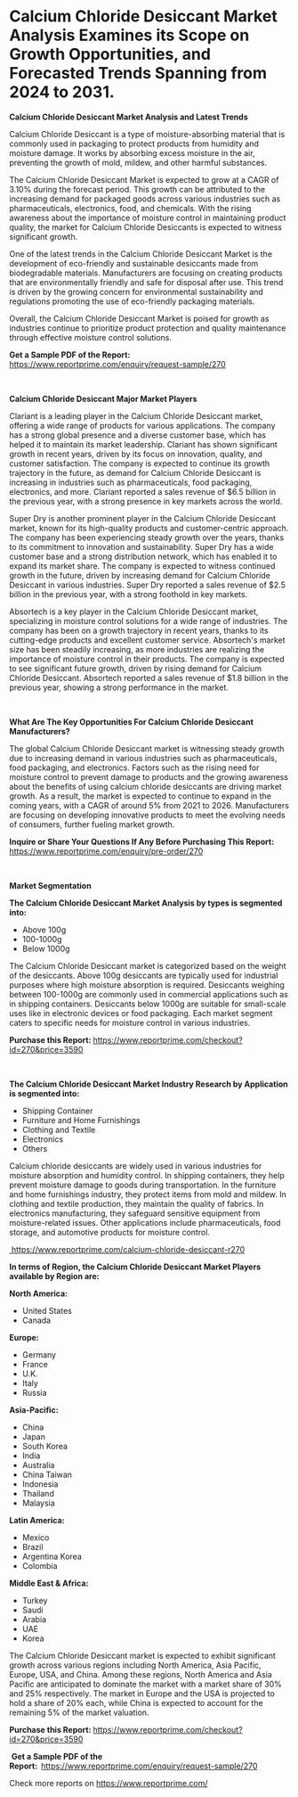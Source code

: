 <p><h1>Calcium Chloride Desiccant Market Analysis Examines its Scope on Growth Opportunities, and Forecasted Trends Spanning from 2024 to 2031.</h1></p><p><strong>Calcium Chloride Desiccant Market Analysis and Latest Trends</strong></p>
<p><p>Calcium Chloride Desiccant is a type of moisture-absorbing material that is commonly used in packaging to protect products from humidity and moisture damage. It works by absorbing excess moisture in the air, preventing the growth of mold, mildew, and other harmful substances.</p><p>The Calcium Chloride Desiccant Market is expected to grow at a CAGR of 3.10% during the forecast period. This growth can be attributed to the increasing demand for packaged goods across various industries such as pharmaceuticals, electronics, food, and chemicals. With the rising awareness about the importance of moisture control in maintaining product quality, the market for Calcium Chloride Desiccants is expected to witness significant growth.</p><p>One of the latest trends in the Calcium Chloride Desiccant Market is the development of eco-friendly and sustainable desiccants made from biodegradable materials. Manufacturers are focusing on creating products that are environmentally friendly and safe for disposal after use. This trend is driven by the growing concern for environmental sustainability and regulations promoting the use of eco-friendly packaging materials.</p><p>Overall, the Calcium Chloride Desiccant Market is poised for growth as industries continue to prioritize product protection and quality maintenance through effective moisture control solutions.</p></p>
<p><strong>Get a Sample PDF of the Report:&nbsp;</strong> <a href="https://www.reportprime.com/enquiry/request-sample/270">https://www.reportprime.com/enquiry/request-sample/270</a></p>
<p>&nbsp;</p>
<p><strong>Calcium Chloride Desiccant Major Market Players</strong></p>
<p><p>Clariant is a leading player in the Calcium Chloride Desiccant market, offering a wide range of products for various applications. The company has a strong global presence and a diverse customer base, which has helped it to maintain its market leadership. Clariant has shown significant growth in recent years, driven by its focus on innovation, quality, and customer satisfaction. The company is expected to continue its growth trajectory in the future, as demand for Calcium Chloride Desiccant is increasing in industries such as pharmaceuticals, food packaging, electronics, and more. Clariant reported a sales revenue of $6.5 billion in the previous year, with a strong presence in key markets across the world.</p><p>Super Dry is another prominent player in the Calcium Chloride Desiccant market, known for its high-quality products and customer-centric approach. The company has been experiencing steady growth over the years, thanks to its commitment to innovation and sustainability. Super Dry has a wide customer base and a strong distribution network, which has enabled it to expand its market share. The company is expected to witness continued growth in the future, driven by increasing demand for Calcium Chloride Desiccant in various industries. Super Dry reported a sales revenue of $2.5 billion in the previous year, with a strong foothold in key markets.</p><p>Absortech is a key player in the Calcium Chloride Desiccant market, specializing in moisture control solutions for a wide range of industries. The company has been on a growth trajectory in recent years, thanks to its cutting-edge products and excellent customer service. Absortech's market size has been steadily increasing, as more industries are realizing the importance of moisture control in their products. The company is expected to see significant future growth, driven by rising demand for Calcium Chloride Desiccant. Absortech reported a sales revenue of $1.8 billion in the previous year, showing a strong performance in the market.</p></p>
<p>&nbsp;</p>
<p><strong>What Are The Key Opportunities For Calcium Chloride Desiccant Manufacturers?</strong></p>
<p><p>The global Calcium Chloride Desiccant market is witnessing steady growth due to increasing demand in various industries such as pharmaceuticals, food packaging, and electronics. Factors such as the rising need for moisture control to prevent damage to products and the growing awareness about the benefits of using calcium chloride desiccants are driving market growth. As a result, the market is expected to continue to expand in the coming years, with a CAGR of around 5% from 2021 to 2026. Manufacturers are focusing on developing innovative products to meet the evolving needs of consumers, further fueling market growth.</p></p>
<p><strong>Inquire or Share Your Questions If Any Before Purchasing This Report:</strong> <a href="https://www.reportprime.com/enquiry/pre-order/270">https://www.reportprime.com/enquiry/pre-order/270</a></p>
<p>&nbsp;</p>
<p><strong>Market Segmentation</strong></p>
<p><strong>The Calcium Chloride Desiccant Market Analysis by types is segmented into:</strong></p>
<p><ul><li>Above 100g</li><li>100-1000g</li><li>Below 1000g</li></ul></p>
<p><p>The Calcium Chloride Desiccant market is categorized based on the weight of the desiccants. Above 100g desiccants are typically used for industrial purposes where high moisture absorption is required. Desiccants weighing between 100-1000g are commonly used in commercial applications such as in shipping containers. Desiccants below 1000g are suitable for small-scale uses like in electronic devices or food packaging. Each market segment caters to specific needs for moisture control in various industries.</p></p>
<p><strong>Purchase this Report:&nbsp;</strong><a href="https://www.reportprime.com/checkout?id=270&price=3590">https://www.reportprime.com/checkout?id=270&price=3590</a></p>
<p>&nbsp;</p>
<p><strong>The Calcium Chloride Desiccant Market Industry Research by Application is segmented into:</strong></p>
<p><ul><li>Shipping Container</li><li>Furniture and Home Furnishings</li><li>Clothing and Textile</li><li>Electronics</li><li>Others</li></ul></p>
<p><p>Calcium chloride desiccants are widely used in various industries for moisture absorption and humidity control. In shipping containers, they help prevent moisture damage to goods during transportation. In the furniture and home furnishings industry, they protect items from mold and mildew. In clothing and textile production, they maintain the quality of fabrics. In electronics manufacturing, they safeguard sensitive equipment from moisture-related issues. Other applications include pharmaceuticals, food storage, and automotive products for moisture control.</p></p>
<p><a href="https://www.reportprime.com/calcium-chloride-desiccant-r270">&nbsp;https://www.reportprime.com/calcium-chloride-desiccant-r270</a></p>
<p><strong>In terms of Region, the Calcium Chloride Desiccant Market Players available by Region are:</strong></p>
<p>
    <p> <strong> North America: </strong>
        <ul>
            <li>United States</li>
            <li>Canada</li>
        </ul>
        </p> 
    <p> <strong> Europe: </strong>
        <ul>
            <li>Germany</li>
            <li>France</li>
            <li>U.K.</li>
            <li>Italy</li>
            <li>Russia</li>
        </ul>
        </p> 
    <p> <strong> Asia-Pacific: </strong>
        <ul>
            <li>China</li>
            <li>Japan</li>
            <li>South Korea</li>
            <li>India</li>
            <li>Australia</li>
            <li>China Taiwan</li>
            <li>Indonesia</li>
            <li>Thailand</li>
            <li>Malaysia</li>
        </ul>
        </p> 
    <p> <strong> Latin America: </strong>
        <ul>
            <li>Mexico</li>
            <li>Brazil</li>
            <li>Argentina Korea</li>
            <li>Colombia</li>
        </ul>
        </p> 
    <p> <strong> Middle East & Africa: </strong>
        <ul>
            <li>Turkey</li>
            <li>Saudi</li>
            <li>Arabia</li>
            <li>UAE</li>
            <li>Korea</li>
        </ul>
    </p>
    </p>
<p><p>The Calcium Chloride Desiccant market is expected to exhibit significant growth across various regions including North America, Asia Pacific, Europe, USA, and China. Among these regions, North America and Asia Pacific are anticipated to dominate the market with a market share of 30% and 25% respectively. The market in Europe and the USA is projected to hold a share of 20% each, while China is expected to account for the remaining 5% of the market valuation.</p></p>
<p><strong>Purchase this Report: </strong><a href="https://www.reportprime.com/checkout?id=270&price=3590">https://www.reportprime.com/checkout?id=270&price=3590</a></p>
<p>&nbsp;<strong>Get a Sample PDF of the Report:&nbsp;&nbsp;</strong><a href="https://www.reportprime.com/enquiry/request-sample/270">https://www.reportprime.com/enquiry/request-sample/270</a></p>
<p><strong></strong></p>
<p>Check more reports on <a href="https://www.reportprime.com/">https://www.reportprime.com/</a></p>